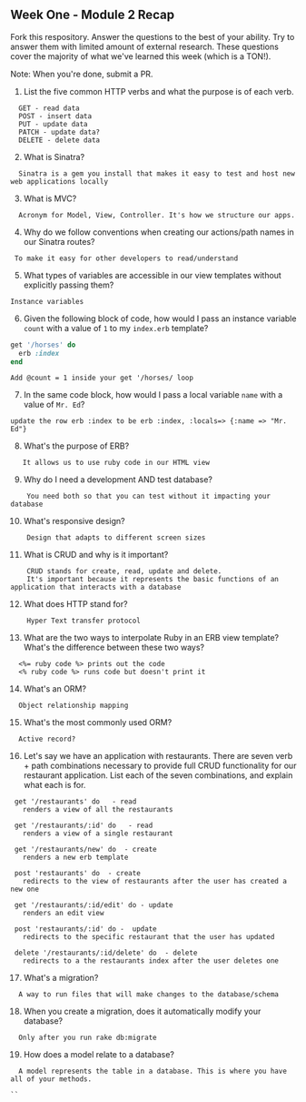 ## Week One - Module 2 Recap

Fork this respository. Answer the questions to the best of your ability. Try to answer them with limited amount of external research. These questions cover the majority of what we've learned this week (which is a TON!). 

Note: When you're done, submit a PR. 

1. List the five common HTTP verbs and what the purpose is of each verb.
```
  GET - read data
  POST - insert data
  PUT - update data
  PATCH - update data?
  DELETE - delete data
 ```
  
2. What is Sinatra?
```
  Sinatra is a gem you install that makes it easy to test and host new web applications locally
```
 
3. What is MVC?
```
  Acronym for Model, View, Controller. It's how we structure our apps. 
```

4. Why do we follow conventions when creating our actions/path names in our Sinatra routes?
 ```
  To make it easy for other developers to read/understand 
 ```
 
5. What types of variables are accessible in our view templates without explicitly passing them?
  ```
  Instance variables
 ```
  
6. Given the following block of code, how would I pass an instance variable `count` with a value of `1` to my `index.erb` template?
  
  ```ruby
  get '/horses' do
    erb :index
  end
  ```

```
Add @count = 1 inside your get '/horses/ loop
```

7. In the same code block, how would I pass a local variable `name` with a value of `Mr. Ed`?
  ```
  update the row erb :index to be erb :index, :locals=> {:name => "Mr. Ed"}
  ```

8. What's the purpose of ERB?
```
   It allows us to use ruby code in our HTML view
 ```
  
9. Why do I need a development AND test database?
```
    You need both so that you can test without it impacting your database
  ```

10. What's responsive design?
```
    Design that adapts to different screen sizes 
  ```
  
11. What is CRUD and why is it important?
```
    CRUD stands for create, read, update and delete.  
    It's important because it represents the basic functions of an application that interacts with a database
  ```
    
12. What does HTTP stand for? 
```
    Hyper Text transfer protocol
  ```
    
13. What are the two ways to interpolate Ruby in an ERB view template? What's the difference between these two ways?
```
  <%= ruby code %> prints out the code
  <% ruby code %> runs code but doesn't print it
```

14. What's an ORM?
```
  Object relationship mapping
 ```

15. What's the most commonly used ORM?  
```
  Active record?
```

16. Let's say we have an application with restaurants. There are seven verb + path combinations necessary to provide full CRUD functionality for our restaurant application. List each of the seven combinations, and explain what each is for.
 ```
  get '/restaurants' do   - read
    renders a view of all the restaurants 
  
  get '/restaurants/:id' do   - read
    renders a view of a single restaurant
  
  get '/restaurants/new' do  - create
    renders a new erb template 
  
  post 'restaurants' do  - create
    redirects to the view of restaurants after the user has created a new one
  
  get '/restaurants/:id/edit' do - update
    renders an edit view
  
  post 'restaurants/:id' do -  update
    redirects to the specific restaurant that the user has updated
  
  delete '/restaurants/:id/delete' do  - delete
    redirects to a the restaurants index after the user deletes one
 ```


17. What's a migration? 
```
  A way to run files that will make changes to the database/schema
 ```

18. When you create a migration, does it automatically modify your database?
```
  Only after you run rake db:migrate
 ```
  
19. How does a model relate to a database?
```
  A model represents the table in a database. This is where you have all of your methods.

``
